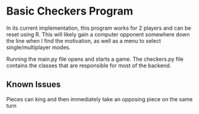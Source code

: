 # Basic Checkers Program

In its current implementation, this program works for 2 players and can be reset using R.
This will likely gain a computer opponent somewhere down the line when I find the motivation,
as well as a menu to select single/multiplayer modes.

Running the main.py file opens and starts a game. The checkers.py file contains the classes that
are responsible for most of the backend.

## Known Issues

Pieces can king and then immediately take an opposing piece on the same turn